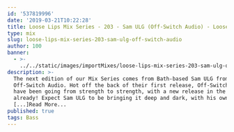 ```yaml
---
id: '537819996'
date: '2019-03-21T10:22:28'
title: Loose Lips Mix Series - 203 - Sam ULG (Off-Switch Audio) - Loose Lips
type: mix
slug: loose-lips-mix-series-203-sam-ulg-off-switch-audio
author: 100
banner:
  - >-
    ../../static/images/importMixes/loose-lips-mix-series-203-sam-ulg-off-switch-audio/image3141.jpeg
description: >-
  The next edition of our Mix Series comes from Bath-based Sam ULG from
  Off-Switch Audio. Hot off the back of their first release, Off-Switch Audio
  have been going from strength to strength, with a new release in the works
  already! Expect Sam ULG to be bringing it deep and dark, with his own style of
  [...]Read More...
published: true
tags: Bass
---
```

